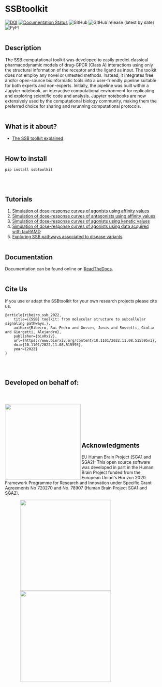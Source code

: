 # SSBtoolkit
[![DOI](https://zenodo.org/badge/414606361.svg)](https://zenodo.org/badge/latestdoi/414606361)
[![Documentation Status](https://readthedocs.org/projects/ssbtoolkit/badge/?version=latest)](https://ssbtoolkit.readthedocs.io/en/latest/?badge=latest)
![GitHub](https://img.shields.io/github/license/rribeiro-sci/ssbtoolkit)
![GitHub release (latest by date)](https://img.shields.io/github/v/release/rribeiro-sci/ssbtoolkit)
![PyPI](https://img.shields.io/pypi/v/ssbtoolkit)
<br><br>

## Description

The SSB computational toolkit was developed to easily predict classical pharmacodynamic models of drug-GPCR (Class A) interactions using only the structural information of the receptor and the ligand as input. The toolkit does not employ any novel or untested methods. Instead, it integrates free and/or open-source bioinformatic tools into a user-friendly pipeline suitable for both experts and non-experts. Initially, the pipeline was built within a Jupyter notebook, an interactive computational environment for replicating and exploring scientific code and analysis. Jupyter notebooks are now extensively used by the computational biology community, making them the preferred choice for sharing and rerunning computational protocols.
<br><br>

## What is it about?
* [The SSB toolkit explained](/docs/ssb_toolkit.md)
<br><br>

## How to install

```
pip install ssbtoolkit
```
<br><br>

## Tutorials
1. [Simulation of dose-response curves of agonists using affinity values](Tutorials/SSBtoolkit-Tutorial1.ipynb) 
2. [Simulation of dose-response curves of antagonists using affinity values](Tutorials/SSBtoolkit-Tutorial2.ipynb)
3. [Simulation of dose-response curves of agonists using kenetic values](Tutorials/SSBtoolkit-Tutorial3A.ipynb)
4. [Simulation of dose-response curves of agonists using data acquired with tauRAMD](Tutorials/SSBtoolkit-Tutorial3B-tauRAMD.ipynb)
5. [Exploring SSB pathways associated to disease variants](Tutorials/SSBtoolkit-Tutorial4-OXTR.ipynb)
<br><br>

## Documentation
Documentation can be found online on [ReadTheDocs](https://ssbtoolkit.readthedocs.io/).
<br><br>

## Cite Us
If you use or adapt the SSBtoolkit for your own research projects please cite us.

```
@article{ribeiro_ssb_2022,
    title={{SSB} toolkit: from molecular structure to subcellular signaling pathways.},
    author={Ribeiro, Rui Pedro and Gossen, Jonas and Rossetti, Giulia and Giorgetti, Alejandro},
    publisher={bioRxiv},
    url={https://www.biorxiv.org/content/10.1101/2022.11.08.515595v1},
    doi={10.1101/2022.11.08.515595},
    year={2022}
}
```
<br><br>

## Developed on behalf of:
<div style="padding-bottom:50px">
<img src="https://res.cloudinary.com/djz27k5hg/image/upload/v1637335206/logos/Logo_des_Forschungszentrums_J_C3_BClich_seit_2018_hcliq4.svg" width=250 align='left' style="margin-top:40px"/>
</div>  
<br>
<br><br><br><br>

## Acknowledgments

EU Human Brain Project (SGA1 and SGA2): This open source software was developed in part in the Human Brain Project funded from the European Union's Horizon 2020 Framework Programme for Research and Innovation under Specific Grant Agreements No 720270 and No. 78907 (Human Brain Project SGA1 and SGA2).

<div style="padding-bottom:50px">
<img src="https://res.cloudinary.com/djz27k5hg/image/upload/v1637657234/logos/HBP_horizontal_logo_qtcyzn.png" width="300" align='left' style="margin-left:50px">
    <img src="https://res.cloudinary.com/djz27k5hg/image/upload/v1642677502/logos/COFUNDED_EU_j2ktlp.jpg" width="300" align='left' style="margin-left:50px">
</div>  
